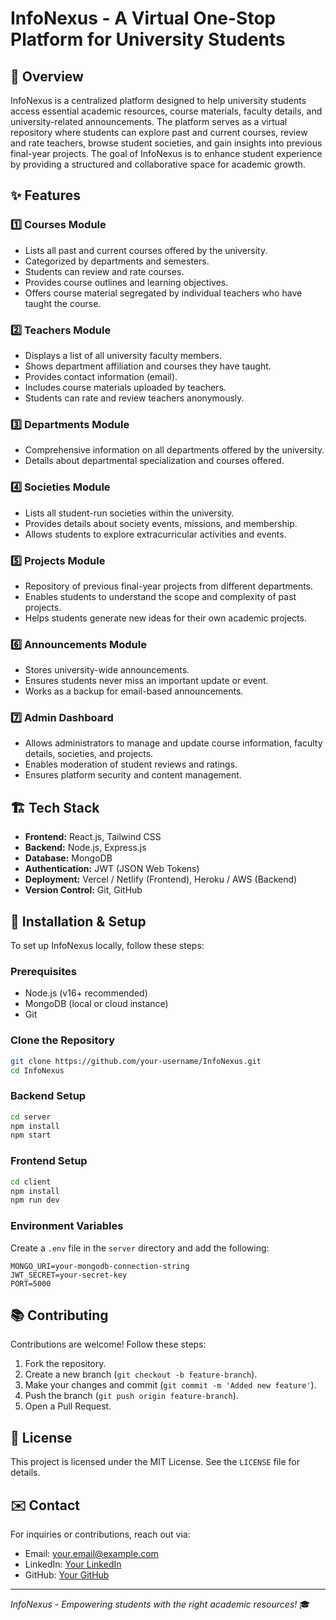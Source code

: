 # InfoNexus - A Virtual One-Stop Platform for University Students

## 📌 Overview
InfoNexus is a centralized platform designed to help university students access essential academic resources, course materials, faculty details, and university-related announcements. The platform serves as a virtual repository where students can explore past and current courses, review and rate teachers, browse student societies, and gain insights into previous final-year projects. The goal of InfoNexus is to enhance student experience by providing a structured and collaborative space for academic growth.

## ✨ Features
### 1️⃣ **Courses Module**
- Lists all past and current courses offered by the university.
- Categorized by departments and semesters.
- Students can review and rate courses.
- Provides course outlines and learning objectives.
- Offers course material segregated by individual teachers who have taught the course.

### 2️⃣ **Teachers Module**
- Displays a list of all university faculty members.
- Shows department affiliation and courses they have taught.
- Provides contact information (email).
- Includes course materials uploaded by teachers.
- Students can rate and review teachers anonymously.

### 3️⃣ **Departments Module**
- Comprehensive information on all departments offered by the university.
- Details about departmental specialization and courses offered.

### 4️⃣ **Societies Module**
- Lists all student-run societies within the university.
- Provides details about society events, missions, and membership.
- Allows students to explore extracurricular activities and events.

### 5️⃣ **Projects Module**
- Repository of previous final-year projects from different departments.
- Enables students to understand the scope and complexity of past projects.
- Helps students generate new ideas for their own academic projects.

### 6️⃣ **Announcements Module**
- Stores university-wide announcements.
- Ensures students never miss an important update or event.
- Works as a backup for email-based announcements.

### 7️⃣ **Admin Dashboard**
- Allows administrators to manage and update course information, faculty details, societies, and projects.
- Enables moderation of student reviews and ratings.
- Ensures platform security and content management.

## 🏗️ Tech Stack
- **Frontend:** React.js, Tailwind CSS
- **Backend:** Node.js, Express.js
- **Database:** MongoDB
- **Authentication:** JWT (JSON Web Tokens)
- **Deployment:** Vercel / Netlify (Frontend), Heroku / AWS (Backend)
- **Version Control:** Git, GitHub

## 🚀 Installation & Setup
To set up InfoNexus locally, follow these steps:

### Prerequisites
- Node.js (v16+ recommended)
- MongoDB (local or cloud instance)
- Git

### Clone the Repository
```sh
git clone https://github.com/your-username/InfoNexus.git
cd InfoNexus
```

### Backend Setup
```sh
cd server
npm install
npm start
```

### Frontend Setup
```sh
cd client
npm install
npm run dev
```

### Environment Variables
Create a `.env` file in the `server` directory and add the following:
```env
MONGO_URI=your-mongodb-connection-string
JWT_SECRET=your-secret-key
PORT=5000
```

## 📚 Contributing
Contributions are welcome! Follow these steps:
1. Fork the repository.
2. Create a new branch (`git checkout -b feature-branch`).
3. Make your changes and commit (`git commit -m 'Added new feature'`).
4. Push the branch (`git push origin feature-branch`).
5. Open a Pull Request.

## 📜 License
This project is licensed under the MIT License. See the `LICENSE` file for details.

## ✉️ Contact
For inquiries or contributions, reach out via:
- Email: your.email@example.com
- LinkedIn: [Your LinkedIn](https://linkedin.com/in/yourprofile)
- GitHub: [Your GitHub](https://github.com/your-username)

---

_InfoNexus - Empowering students with the right academic resources!_ 🎓
